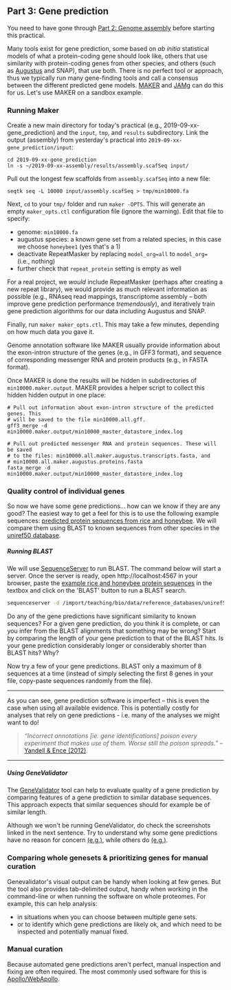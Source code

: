 ## Part 3: Gene prediction

You need to have gone through [Part 2: Genome assembly](assembly) before starting this practical.

Many tools exist for gene prediction, some based on *ab initio* statistical models of what a protein-coding gene should look like, others that use similarity with protein-coding genes from other species, and others (such as [Augustus](http://bioinf.uni-greifswald.de/augustus/) and SNAP), that use both. There is no perfect tool or approach, thus we typically run many gene-finding tools and call a consensus between the different predicted gene models.  [MAKER](http://www.yandell-lab.org/software/maker.html) and [JAMg](https://github.com/genomecuration/JAMg) can do this for us. Let's use MAKER on a sandbox example.

### Running Maker

Create a new main directory for today's practical (e.g., 2019-09-xx-gene_prediction) and the `input`, `tmp`, and `results` subdirectory. Link the output (assembly) from yesterday's practical into `2019-09-xx-gene_prediction/input`:

```
cd 2019-09-xx-gene_prediction
ln -s ~/2019-09-xx-assembly/results/assembly.scafSeq input/
```

Pull out the longest few scaffolds from `assembly.scafSeq` into a new file:

```
seqtk seq -L 10000 input/assembly.scafSeq > tmp/min10000.fa
```

Next, `cd` to your `tmp/` folder and run `maker -OPTS`. This will generate an empty `maker_opts.ctl` configuration file (ignore the warning). Edit that file to specify:
  * genome: `min10000.fa`
  * augustus species: a known gene set from a related species, in this case we choose `honeybee1` (yes that's a 1)
  * deactivate RepeatMasker by replacing `model_org=all` to `model_org= ` (i.e., nothing)
  * further check that `repeat_protein` setting is empty as well

For a real project, we *would* include RepeatMasker (perhaps after creating a new repeat library), we would provide as much relevant information as possible (e.g., RNAseq read mappings, transcriptome assembly – both improve gene prediction performance *tremendously*), and iteratively train gene prediction algorithms for our data including Augustus and SNAP.

Finally, run `maker maker_opts.ctl`. This may take a few minutes, depending on how much data you gave it.

Genome annotation software like MAKER usually provide information about the exon-intron structure of the genes (e.g., in GFF3 format), and sequence of corresponding messenger RNA and protein products (e.g., in FASTA format).

Once MAKER is done the results will be hidden in subdirectories of `min10000.maker.output`. MAKER provides a helper script to collect this hidden hidden output in one place:

```
# Pull out information about exon-intron structure of the predicted genes. This
# will be saved to the file min10000.all.gff.
gff3_merge -d min10000.maker.output/min10000_master_datastore_index.log

# Pull out predicted messenger RNA and protein sequences. These will be saved
# to the files: min10000.all.maker.augustus.transcripts.fasta, and
# min10000.all.maker.augustus.proteins.fasta
fasta_merge -d min10000.maker.output/min10000_master_datastore_index.log
```

### Quality control of individual genes

So now we have some gene predictions... how can we know if they are any good? The easiest way to get a feel for this is to use the following example sequences: [predicted protein sequences from rice and honeybee](predictions.fa). We will compare them using BLAST to known sequences from other species in the [uniref50 database](https://www.ncbi.nlm.nih.gov/pmc/articles/PMC4375400/).

##### Running BLAST

We will use [SequenceServer](https://doi.org/10.1093/molbev/msz185) to run BLAST. The command below will start a server. Once the server is ready, open http://localhost:4567 in your browser, paste the [example rice and honeybee protein sequences](predictions.fa) in the textbox and click on the 'BLAST' button to run a BLAST search.

```bash
sequenceserver -d /import/teaching/bio/data/reference_databases/uniref50
```

Do any of the gene predictions have significant similarity to known sequences? For a given gene prediction, do you think it is complete, or can you infer from the BLAST alignments that something may be wrong? Start by comparing the length of your gene prediction to that of the BLAST hits. Is your gene prediction considerably longer or considerably shorter than BLAST hits? Why?

Now try a few of your gene predictions. BLAST only a maximum of 8 sequences at a time (instead of simply selecting the first 8 genes in your file, copy-paste sequences randomly from the file).

---

As you can see, gene prediction software is imperfect – this is even the case when using all available evidence. This is potentially costly for analyses that rely on gene predictions - i.e. many of the analyses we might want to do!

> *“Incorrect annotations [ie. gene identifications] poison every experiment that makes use of them. Worse still the poison spreads.”* – [Yandell & Ence (2012)](http://www.ncbi.nlm.nih.gov/pubmed/22510764).

---

##### Using GeneValidator

The [GeneValidator](http://bioinformatics.oxfordjournals.org/content/32/10/1559.long) tool can help to evaluate quality of a gene prediction by comparing features of a gene prediction to similar database sequences. This approach expects that similar sequences should for example be of similar length.

Although we won't be running GeneValidator, do check the screenshots linked in the next sentence. Try to understand why some gene predictions have no reason for concern [(e.g.)](img-qc/good.png), while others do [(e.g.)](img-qc/bad.png).


### Comparing whole genesets & prioritizing genes for manual curation

Genevalidator's visual output can be handy when looking at few genes. But the tool also provides tab-delimited output, handy when working in the command-line or when running the software on whole proteomes. For example, this can help analysis:
  * in situations when you can choose between multiple gene sets.
  * or to identify which gene predictions are likely ok, and which need to be inspected and potentially manual fixed.

### Manual curation

Because automated gene predictions aren't perfect, manual inspection and fixing are often required. The most commonly used software for this is [Apollo/WebApollo](http://genomearchitect.org/).
